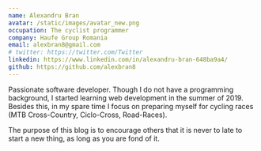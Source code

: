 ```yaml
---
name: Alexandru Bran
avatar: /static/images/avatar_new.png
occupation: The cyclist programmer
company: Haufe Group Romania
email: alexbran8@gmail.com
# twitter: https://twitter.com/Twitter
linkedin: https://www.linkedin.com/in/alexandru-bran-648ba9a4/
github: https://github.com/alexbran8
---
```


Passionate software developer.
Though I do not have a programming background, I started learning web development in the summer of 2019.
Besides this, in my spare time I focus on preparing myself for cycling races (MTB Cross-Country, Ciclo-Cross, Road-Races).

The purpose of this blog is to encourage others that it is never to late to start a new thing, as long as you are fond of it.
